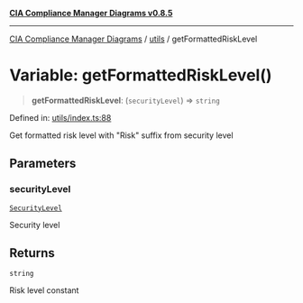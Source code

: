 [**CIA Compliance Manager Diagrams v0.8.5**](../../README.md)

***

[CIA Compliance Manager Diagrams](../../modules.md) / [utils](../README.md) / getFormattedRiskLevel

# Variable: getFormattedRiskLevel()

> **getFormattedRiskLevel**: (`securityLevel`) => `string`

Defined in: [utils/index.ts:88](https://github.com/Hack23/cia-compliance-manager/blob/b7c3bc9644fb5b9d82b5b184ba290206da25104b/src/utils/index.ts#L88)

Get formatted risk level with "Risk" suffix from security level

## Parameters

### securityLevel

[`SecurityLevel`](../../index/type-aliases/SecurityLevel.md)

Security level

## Returns

`string`

Risk level constant
